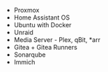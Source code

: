 - Proxmox
- Home Assistant OS
- Ubuntu with Docker
- Unraid
- Media Server - Plex, qBit, *arr
- Gitea + Gitea Runners
- Sonarqube
- Immich